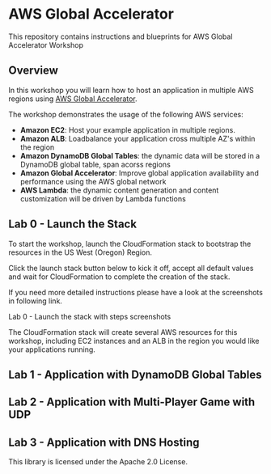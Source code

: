 # AWS Global Accelerator
This repository contains instructions and blueprints for AWS Global Accelerator Workshop


## Overview

In this workshop you will learn how to host an application in multiple AWS regions using [AWS Global Accelerator]( https://aws.amazon.com/global-accelerator/).

The workshop demonstrates the usage of the following AWS services:
* **Amazon EC2**: Host your example application in multiple regions. 
* **Amazon ALB**: Loadbalance your application cross multiple AZ's within the region
* **Amazon DynamoDB Global Tables**: the dynamic data will be stored in a DynamoDB global table, span acorss regions 
* **Amazon Global Accelerator**: Improve global application availability and performance using the AWS global network
* **AWS Lambda**: the dynamic content generation and content customization will be driven by Lambda functions


## Lab 0 - Launch the Stack

To start the workshop, launch the CloudFormation stack to bootstrap the resources in the US West (Oregon) Region.

Click the launch stack button below to kick it off, accept all default values and wait for CloudFormation to complete the creation of the stack.

If you need more detailed instructions please have a look at the screenshots in following link.

Lab 0 - Launch the stack with steps screenshots

The CloudFormation stack will create several AWS resources for this workshop, including EC2 instances and an ALB in the region you would like your applications running. 



## Lab 1 - Application with DynamoDB Global Tables 

## Lab 2 - Application with Multi-Player Game with UDP 
## Lab 3 - Application with DNS Hosting 


This library is licensed under the Apache 2.0 License. 
